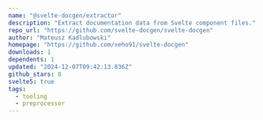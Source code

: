 ```yaml
---
name: "@svelte-docgen/extractor"
description: "Extract documentation data from Svelte component files."
repo_url: "https://github.com/svelte-docgen/svelte-docgen"
author: "Mateusz Kadlubowski"
homepage: "https://github.com/xeho91/svelte-docgen"
downloads: 1
dependents: 1
updated: "2024-12-07T09:42:13.836Z"
github_stars: 8
svelte5: true
tags: 
  - tooling
  - preprocessor
---
```

